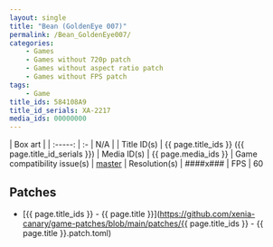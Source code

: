 ```yaml
---
layout: single
title: "Bean (GoldenEye 007)"
permalink: /Bean_GoldenEye007/
categories:
    - Games
    - Games without 720p patch
    - Games without aspect ratio patch
    - Games without FPS patch
tags:
    - Game
title_ids: 584108A9
title_id_serials: XA-2217
media_ids: 00000000
---
```


| Box art                     |
| :-----:                     | :-
| N/A                         |
| Title ID(s)                 | {{ page.title_ids }} ({{ page.title_id_serials }})
| Media ID(s)                 | {{ page.media_ids }}
| Game compatibility issue(s) | [master](https://github.com/xenia-project/game-compatibility/issues/1704)
| Resolution(s)               | ####x###
| FPS                         | 60

## Patches
* [{{ page.title_ids }} - {{ page.title }}](https://github.com/xenia-canary/game-patches/blob/main/patches/{{ page.title_ids }} - {{ page.title }}.patch.toml)
